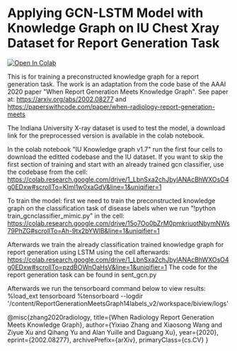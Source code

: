# Applying GCN-LSTM Model with Knowledge Graph on IU Chest Xray Dataset for Report Generation Task
[![Open In Colab](https://colab.research.google.com/assets/colab-badge.svg)](https://colab.research.google.com/drive/15o7Oo0bZrM0pmkriuotNbymNWs79PhZG?usp=sharing)

This is for training a preconstructed knowledge graph for a report generation task. 
The work is an adaptation from the code base of the AAAI 2020 paper "When Report Generation Meets Knowledge Graph".
See paper at: https://arxiv.org/abs/2002.08277
and https://paperswithcode.com/paper/when-radiology-report-generation-meets

The Indiana University X-ray dataset is used to test the model, a download link for the preprocessed version is available in the colab notebook.

In the colab notebook "IU Knowledge graph v1.7" run the first four cells to download the editted codebase and the IU dataset.
If you want to skip the first section of training and start with an already trained gcn classifier, use the codebase from the cell:
https://colab.research.google.com/drive/1_LbnSxa2chJbylANAcBhWXOsO4g0EDxw#scrollTo=KIml1w0xaGdV&line=1&uniqifier=1 

To train the model:
first we need to train the preconstructed knowledge graph on the classification task of disease labels when we run "!python train_gcnclassifier_mimic.py" in the cell:
https://colab.research.google.com/drive/15o7Oo0bZrM0pmkriuotNbymNWs79PhZG#scrollTo=Ah-9tx2bYWlB&line=1&uniqifier=1


Afterwards we train the already classification trained knowledge graph for report generation using LSTM using the cell afterwards:
https://colab.research.google.com/drive/1_LbnSxa2chJbylANAcBhWXOsO4g0EDxw#scrollTo=pzdBOWnOaHsV&line=1&uniqifier=1
The code for the report generation task can be found in sent_gcn.py



Afterwards we run the tensorboard command below to view results:
%load_ext tensorboard
%tensorboard --logdir '/content/ReportGenerationMeetsGraph14labels_v2/workspace/biview/logs'

@misc{zhang2020radiology,
      title={When Radiology Report Generation Meets Knowledge Graph}, 
      author={Yixiao Zhang and Xiaosong Wang and Ziyue Xu and Qihang Yu and Alan Yuille and Daguang Xu},
      year={2020},
      eprint={2002.08277},
      archivePrefix={arXiv},
      primaryClass={cs.CV}
}
